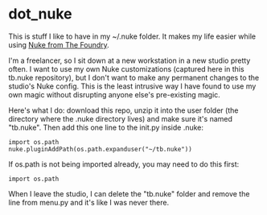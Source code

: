 dot_nuke
========

This is stuff I like to have in my ~/.nuke folder. It makes my life easier while using [Nuke from The Foundry](http://www.thefoundry.co.uk/).

I'm a freelancer, so I sit down at a new workstation in a new studio pretty often. I want to use my own Nuke customizations (captured here in this tb.nuke repository), but I don't want to make any permanent changes to the studio's Nuke config. This is the least intrusive way I have found to use my own magic without disrupting anyone else's pre-existing magic.

Here's what I do: download this repo, unzip it into the user folder (the directory where the .nuke directory lives) and make sure it's named "tb.nuke". Then add this one line to the init.py inside .nuke:

```
import os.path
nuke.pluginAddPath(os.path.expanduser("~/tb.nuke"))
```

If os.path is not being imported already, you may need to do this first:
```
import os.path
```

When I leave the studio, I can delete the "tb.nuke" folder and remove the line from menu.py and it's like I was never there. 
